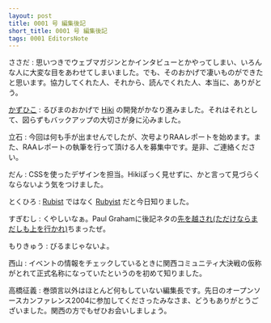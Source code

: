 ```yaml
---
layout: post
title: 0001 号 編集後記
short_title: 0001 号 編集後記
tags: 0001 EditorsNote
---
```



ささだ
:  思いつきでウェブマガジンとかインタビューとかやってしまい、いろんな人に大変な目をあわせてしまいました。でも、そのおかげで凄いものができたと思います。協力してくれた人、それから、読んでくれた人、本当に、ありがとう。

[かずひこ](http://kazuhiko.tdiary.net/)
: るびまのおかげで [Hiki](http://www.namaraii.com/hiki/) の開発がかなり進みました。それはそれとして、図らずもバックアップの大切さが身に沁みました。

立石
: 今回は何も手が出ませんでしたが、次号よりRAAレポートを始めます。また、RAAレポートの執筆を行って頂ける人を募集中です。是非、ご連絡ください。

だん
: CSSを使ったデザインを担当。Hikiぽっく見せずに、かと言って見づらくならないよう気をつけました。

とくひろ
: [Rubist](http://www.google.com/search?hl=ja&lr=&ie=UTF-8&oe=UTF-8&q=rubist&num=50) ではなく [Rubyist](http://www.google.com/search?hl=ja&lr=&ie=UTF-8&oe=UTF-8&q=Rubyist&num=50) だと今日知りました。

すぎむし
: くやしいなぁ。Paul Grahamに後記ネタの[先を越され(ただけならまだしも上を行かれ)](http://www.paulgraham.com/essay.html)ちまったぜ。

もりきゅう
: びるまじゃないよ。

西山
: イベントの情報をチェックしているときに関西コミュニティ大決戦の仮称がとれて正式名称になっていたというのを初めて知りました。

高橋征義
: 巻頭言以外はほとんど何もしていない編集長です。先日のオープンソースカンファレンス2004に参加してくださったみなさま、どうもありがとうございました。関西の方でもぜひお会いしましょう。


